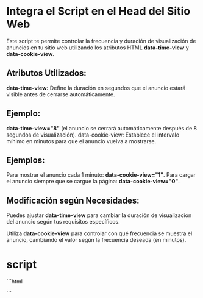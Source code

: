 # Integra el Script en el Head del Sitio Web
Este script te permite controlar la frecuencia y duración de visualización de anuncios en tu sitio web utilizando los atributos HTML **data-time-view** y **data-cookie-view**.

## Atributos Utilizados:
**data-time-view:** Define la duración en segundos que el anuncio estará visible antes de cerrarse automáticamente.

## Ejemplo: 
**data-time-view="8"** (el anuncio se cerrará automáticamente después de 8 segundos de visualización).
data-cookie-view: Establece el intervalo mínimo en minutos para que el anuncio vuelva a mostrarse.

## Ejemplos:
Para mostrar el anuncio cada 1 minuto: **data-cookie-view="1"**.
Para cargar el anuncio siempre que se cargue la página: **data-cookie-view="0"**.

## Modificación según Necesidades:
Puedes ajustar **data-time-view** para cambiar la duración de visualización del anuncio según tus requisitos específicos.

Utiliza **data-cookie-view** para controlar con qué frecuencia se muestra el anuncio, cambiando el valor según la frecuencia deseada (en minutos).

# script
´´´html
<div id="adklg" data-time-view="8" data-cookie-view="1" style="display: none;">
    <div class="content-cnjk">
        <p class="ad-t">This is an advertisement. Wait <span id="counter-ad"></span> seconds...</p>
        <!-- ads here -->
        <img src="https://via.placeholder.com/300x250" alt="ad-300x250">
    </div>
</div>
<script src="https://cdn.jsdelivr.net/gh/eswhik/OverlayAd/app.js"></script>
´´´
